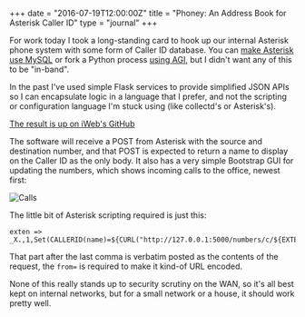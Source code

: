 +++
date = "2016-07-19T12:00:00Z"
title = "Phoney: An Address Book for Asterisk Caller ID"
type = "journal"
+++

For work today I took a long-standing card to hook up our internal Asterisk
phone system with some form of Caller ID database. You can [make Asterisk use
MySQL][my] or fork a Python process [using AGI][agi], but I didn't want any
of this to be "in-band".

In the past I've used simple Flask services to provide simplified JSON APIs so
I can encapsulate logic in a language that I prefer, and not the scripting or
configuration language I'm stuck using (like collectd's or Asterisk's).

[The result is up on iWeb's GitHub][g]

The software will receive a POST from Asterisk with the source and destination
number, and that POST is expected to return a name to display on the Caller ID
as the only body. It also has a very simple Bootstrap GUI for updating the
numbers, which shows incoming calls to the office, newest first:

![Calls](https://insm.cf/_/d316606a5e72.png)

The little bit of Asterisk scripting required is just this:

    exten => _X.,1,Set(CALLERID(name)=${CURL("http://127.0.0.1:5000/numbers/c/${EXTEN}",from=${CALLERID(num)})})

That part after the last comma is verbatim posted as the contents of the
request, the `from=` is required to make it kind-of URL encoded.

None of this really stands up to security scrutiny on the WAN, so it's all best
kept on internal networks, but for a small network or a house, it should work
pretty well.

[g]: https://github.com/iwebhosting/phoney
[my]: http://www.mibus.org/2010/03/15/asterisk-database-driven-callerid/
[agi]: http://www.itp-redial.com/class/weekly-notes/week4-notes/agi-scripting-with-python
